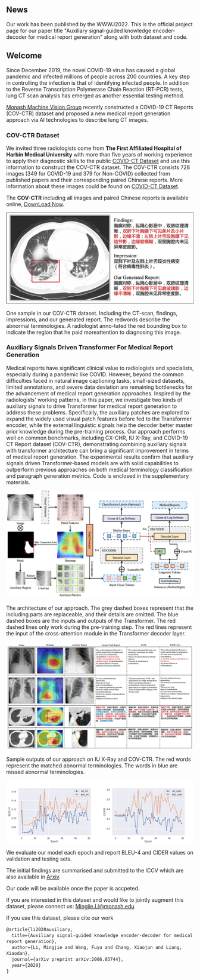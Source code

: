 ## News

Our work has been published by the WWWJ2022. This is the official project page for our paper title "Auxiliary signal-guided knowledge encoder-decoder for medical report generation" along with both dataset and code.


## Welcome

Since December 2019, the novel COVID-19 virus has caused a global pandemic and infected millions of people across 200 countries. 
A key step in controlling the infection is that of identifying infected people. 
In addition to the Reverse Transcription Polymerase Chain Reaction (RT-PCR) tests, lung CT scan analysis has emerged as another essential testing method. 


[Monash Machine Vision Group](http://www.mmvg.org/) recently constructed a COVID-19 CT Reports (COV-CTR) dataset and proposed a new medical report generation approach via AI technologies to describe lung CT images.

### COV-CTR Dataset

We invited three radiologists come from **The First Affiliated Hospital of Harbin Medical University** with more than five years of working experience to apply their diagnostic skills to the public [COVID-CT Dataset](https://github.com/UCSD-AI4H/COVID-CT) and use this information to construct the COV-CTR dataset. 
The COV-CTR consists 728 images (349 for COVID-19 and 379 for Non-COVID) collected from published papers and their corresponding paired Chinese reports. 
More information about these images could be found on [COVID-CT Dataset](https://github.com/UCSD-AI4H/COVID-CT).

The **COV-CTR** including all images and paired Chinese reports is available online, 
[DownLoad Now](https://github.com/mlii0117/COV-CTR/tree/master/Datasets).

<img src="imgs/motivate.png"/>

One sample in our COV-CTR dataset. Including the CT-scan,  findings,  impressions,  and  our  generated  report.   The  redwords describe the abnormal terminologies.  A radiologist anno-tated the red bounding box to indicate the region that he paid moreattention to diagnosing this image.


### Auxiliary Signals Driven Transformer For Medical Report Generation

Medical reports have significant clinical value to radiologists and specialists, especially during a pandemic like COVID.
However, beyond the common difficulties faced in natural image captioning tasks, small-sized datasets, limited annotations, and severe data deviation are remaining bottlenecks for the advancement of medical report generation approaches.
Inspired by the radiologists' working patterns, in this paper, we investigate two kinds of auxiliary signals to drive Transformer for medical report generation to address these problems.
Specifically, the auxiliary patches are explored to expand the widely used visual patch features before fed to the Transformer encoder, while the external linguistic signals help the decoder better master prior knowledge during the pre-training process.
Our approach performs well on common benchmarks, including CX-CHR, IU X-Ray, and COVID-19 CT Report dataset (COV-CTR), demonstrating combining auxiliary signals with transformer architecture can bring a significant improvement in terms of medical report generation.
The experimental results confirm that auxiliary signals driven Transformer-based models are with solid capabilities to outperform previous approaches on both medical terminology classification and paragraph generation metrics.
Code is enclosed in the supplementary materials.

<img src="imgs/overview.png"/>

The architecture of our approach. The grey dashed boxes represent that the including parts are replaceable, and their details are omitted. The blue dashed boxes are the inputs and outputs of the Transformer. The red dashed lines only work during the pre-training step. The red lines represent the input of the cross-attention module in the Transformer decoder layer.

<img src="imgs/results.png"/>

Sample outputs of our approach on IU X-Ray and COV-CTR. The red words represent the matched abnormal terminologies. The words in blue are missed abnormal terminologies.

<img src="imgs/metric.png"/>

We evaluate our model each epoch and report BLEU-4 and CIDER values on validation and testing sets.

The initial findings are summarised and submitted to the ICCV which are also available in [Arxiv](https://arxiv.org/abs/2006.03744).

Our code will be available once the paper is accpeted.

If you are interested in this dataset and would like to jointly augment this dataset, please connect us: Mingjie.Li@monash.edu

If you use this dataset, please cite our work

~~~
@article{li2020auxiliary,
  title={Auxiliary signal-guided knowledge encoder-decoder for medical report generation},
  author={Li, Mingjie and Wang, Fuyu and Chang, Xiaojun and Liang, Xiaodan},
  journal={arXiv preprint arXiv:2006.03744},
  year={2020}
}
~~~
